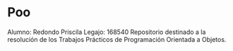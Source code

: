 # Poo
Alumno: Redondo Priscila
Legajo: 168540
Repositorio destinado a la resolución de los Trabajos Prácticos de Programación Orientada a Objetos.
